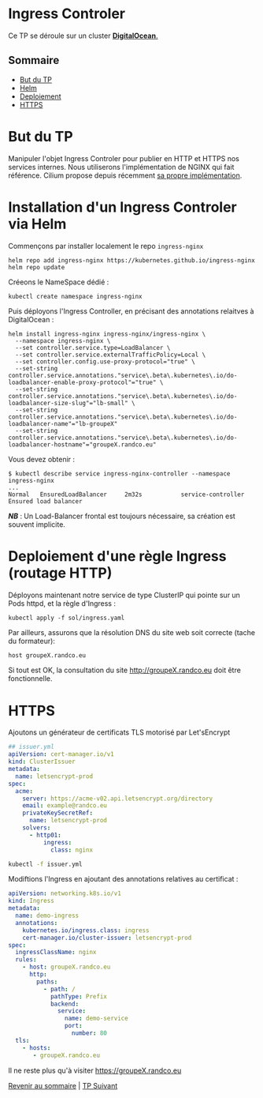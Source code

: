 # Ingress Controler

Ce TP se déroule sur un cluster <ins>**DigitalOcean**<ins>.

## Sommaire
  * [But du TP](#but-du-tp)
  * [Helm](#helm)
  * [Deploiement](#deploiement)
  * [HTTPS](#https)


# But du TP
Manipuler l'objet Ingress Controler pour publier en HTTP et HTTPS nos services internes.
Nous utiliserons l'implémentation de NGINX qui fait référence.
Cilium propose depuis récemment [sa propre implémentation](https://docs.cilium.io/en/stable/network/servicemesh/ingress/). 


# Installation d'un Ingress Controler via Helm
Commençons par installer localement le repo `ingress-nginx`
```shell
helm repo add ingress-nginx https://kubernetes.github.io/ingress-nginx
helm repo update
```
Créeons le NameSpace dédié :
```shell
kubectl create namespace ingress-nginx
```

Puis déployons l'Ingress Controller, en précisant des annotations relaitves à DigitalOcean :
```shell
helm install ingress-nginx ingress-nginx/ingress-nginx \
  --namespace ingress-nginx \
  --set controller.service.type=LoadBalancer \
  --set controller.service.externalTrafficPolicy=Local \
  --set controller.config.use-proxy-protocol="true" \
  --set-string controller.service.annotations."service\.beta\.kubernetes\.io/do-loadbalancer-enable-proxy-protocol"="true" \
  --set-string controller.service.annotations."service\.beta\.kubernetes\.io/do-loadbalancer-size-slug"="lb-small" \
  --set-string controller.service.annotations."service\.beta\.kubernetes\.io/do-loadbalancer-name"="lb-groupeX"
  --set-string controller.service.annotations."service\.beta\.kubernetes\.io/do-loadbalancer-hostname"="groupeX.randco.eu"
  ```

Vous devez obtenir :
```shell
$ kubectl describe service ingress-nginx-controller --namespace ingress-nginx
...
Normal   EnsuredLoadBalancer     2m32s           service-controller  Ensured load balancer
  ```


***NB*** : Un Load-Balancer frontal est toujours nécessaire, sa création est souvent implicite.

# Deploiement d'une règle Ingress (routage HTTP)
Déployons maintenant notre service de type ClusterIP qui pointe sur un Pods httpd, et la règle d'Ingress :
```shell
kubectl apply -f sol/ingress.yaml
```
Par ailleurs, assurons que la résolution DNS du site web soit correcte (tache du formateur):
```bash
host groupeX.randco.eu
```
Si tout est OK, la consultation du site http://groupeX.randco.eu doit être fonctionnelle.

# HTTPS
Ajoutons un générateur de certificats TLS motorisé par Let'sEncrypt

```yaml
## issuer.yml
apiVersion: cert-manager.io/v1
kind: ClusterIssuer
metadata:
  name: letsencrypt-prod
spec:
  acme:
    server: https://acme-v02.api.letsencrypt.org/directory
    email: example@randco.eu
    privateKeySecretRef:
      name: letsencrypt-prod
    solvers:
      - http01:
          ingress:
            class: nginx
```

```bash
kubectl -f issuer.yml
```


Modiftions l'Ingress en ajoutant des annotations relatives au certificat :

```yaml
apiVersion: networking.k8s.io/v1
kind: Ingress
metadata:
  name: demo-ingress
  annotations:
    kubernetes.io/ingress.class: ingress
    cert-manager.io/cluster-issuer: letsencrypt-prod
spec:
  ingressClassName: nginx
  rules:
    - host: groupeX.randco.eu
      http:
        paths:
          - path: /
            pathType: Prefix
            backend:
              service:
                name: demo-service
                port:
                  number: 80
  tls:
    - hosts:
       - groupeX.randco.eu
```
Il ne reste plus qu'à visiter https://groupeX.randco.eu

[Revenir au sommaire](../README.md) | [TP Suivant](./TP16.md)
